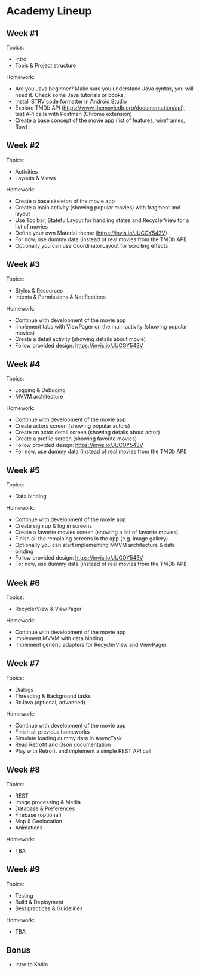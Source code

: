 Academy Lineup
==============


Week #1
-------

Topics:

- Intro
- Tools & Project structure

Homework:

- Are you Java beginner? Make sure you understand Java syntax, you will need it. Check some Java tutorials or books.
- Install STRV code formatter in Android Studio
- Explore TMDb API (https://www.themoviedb.org/documentation/api), test API calls with Postman (Chrome extension)
- Create a base concept of the movie app (list of features, wireframes, flow)


Week #2
-------

Topics:

- Activities
- Layouts & Views

Homework:

- Create a base skeleton of the movie app
- Create a main activity (showing popular movies) with fragment and layout
- Use Toolbar, StatefulLayout for handling states and RecyclerView for a list of movies
- Define your own Material theme (https://invis.io/JUCOY543V)
- For now, use dummy data (instead of real movies from the TMDb API)
- Optionally you can use CoordinatorLayout for scrolling effects


Week #3
-------

Topics:

- Styles & Resources
- Intents & Permissions & Notifications

Homework:

- Continue with development of the movie app
- Implement tabs with ViewPager on the main activity (showing popular movies)
- Create a detail activity (showing details about movie)
- Follow provided design: https://invis.io/JUCOY543V


Week #4
-------

Topics:

- Logging & Debuging
- MVVM architecture

Homework:

- Continue with development of the movie app
- Create actors screen (showing popular actors)
- Create an actor detail screen (showing details about actor)
- Create a profile screen (showing favorite movies)
- Follow provided design: https://invis.io/JUCOY543V
- For now, use dummy data (instead of real movies from the TMDb API)


Week #5
-------

Topics:

- Data binding

Homework:

- Continue with development of the movie app
- Create sign up & log in screens
- Create a favorite movies screen (showing a list of favorite movies)
- Finish all the remaining screens in the app (e.g. image gallery)
- Optionally you can start implementing MVVM architecture & data binding
- Follow provided design: https://invis.io/JUCOY543V
- For now, use dummy data (instead of real movies from the TMDb API)


Week #6
-------

Topics:

- RecyclerView & ViewPager

Homework:

- Continue with development of the movie app
- Implement MVVM with data binding
- Implement generic adapters for RecyclerView and ViewPager


Week #7
-------

Topics:

- Dialogs
- Threading & Background tasks
- RxJava (optional, advanced)

Homework:

- Continue with development of the movie app
- Finish all previous homeworks
- Simulate loading dummy data in AsyncTask
- Read Retrofit and Gson documentation
- Play with Retrofit and implement a simple REST API call


Week #8
-------

Topics:

- REST
- Image processing & Media
- Database & Preferences
- Firebase (optional)
- Map & Geolocation
- Animations

Homework:

- TBA


Week #9
-------

Topics:

- Testing
- Build & Deployment
- Best practices & Guidelines

Homework:

- TBA


Bonus
-----

- Intro to Kotlin

